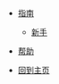 * [指南](/zh-cn/guide.md)
    * [新手](/zh-cn/help.md "获得帮助")
* [帮助](/zh-cn/help.md "提供帮助")

* [回到主页](/README.md "欢迎")